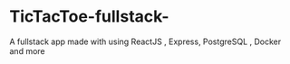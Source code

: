 # TicTacToe-fullstack-

A fullstack app made with using ReactJS , Express, PostgreSQL , Docker and more
